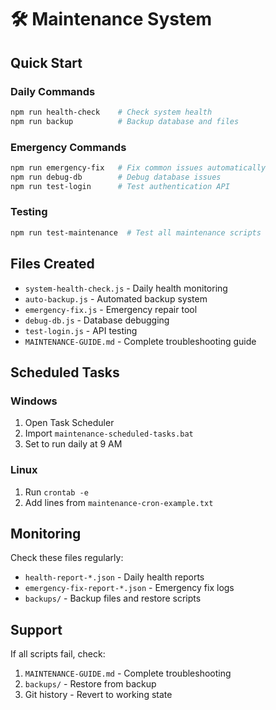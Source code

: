 # 🛠️ Maintenance System

## Quick Start

### Daily Commands
```bash
npm run health-check    # Check system health
npm run backup          # Backup database and files
```

### Emergency Commands
```bash
npm run emergency-fix   # Fix common issues automatically
npm run debug-db        # Debug database issues
npm run test-login      # Test authentication API
```

### Testing
```bash
npm run test-maintenance  # Test all maintenance scripts
```

## Files Created

- `system-health-check.js` - Daily health monitoring
- `auto-backup.js` - Automated backup system
- `emergency-fix.js` - Emergency repair tool
- `debug-db.js` - Database debugging
- `test-login.js` - API testing
- `MAINTENANCE-GUIDE.md` - Complete troubleshooting guide

## Scheduled Tasks

### Windows
1. Open Task Scheduler
2. Import `maintenance-scheduled-tasks.bat`
3. Set to run daily at 9 AM

### Linux
1. Run `crontab -e`
2. Add lines from `maintenance-cron-example.txt`

## Monitoring

Check these files regularly:
- `health-report-*.json` - Daily health reports
- `emergency-fix-report-*.json` - Emergency fix logs
- `backups/` - Backup files and restore scripts

## Support

If all scripts fail, check:
1. `MAINTENANCE-GUIDE.md` - Complete troubleshooting
2. `backups/` - Restore from backup
3. Git history - Revert to working state
